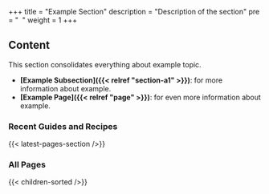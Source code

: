 +++
title = "Example Section"
description = "Description of the section"
pre = "<i class='fa fa-lock'></i>&nbsp;&nbsp;"
weight = 1
+++

## Content

This section consolidates everything about example topic.

* **[Example Subsection]({{< relref "section-a1" >}})**: for more information about example.
* **[Example Page]({{< relref "page" >}})**: for even more information about example.

### Recent Guides and Recipes

{{< latest-pages-section />}}

### All Pages

{{< children-sorted />}}
